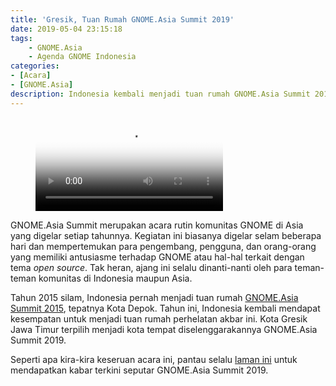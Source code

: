 ```yaml
---
title: 'Gresik, Tuan Rumah GNOME.Asia Summit 2019'
date: 2019-05-04 23:15:18
tags: 
	- GNOME.Asia
	- Agenda GNOME Indonesia
categories: 
- [Acara]
- [GNOME.Asia]
description: Indonesia kembali menjadi tuan rumah GNOME.Asia Summit 2019
---
```


<figure class="video_container">
  <video controls="true" allowfullscreen="true" poster="path/to/poster_image.png">
    <source src="https://gitlab.gnome.org/raniaamina/gnome.asia-summit-2019/raw/master/poster/coming-soon-motion-with-audio.mp4" type="video/mp4">
  </video>
</figure>


GNOME.Asia Summit merupakan acara rutin komunitas GNOME di Asia yang digelar setiap tahunnya. Kegiatan ini biasanya digelar selam beberapa hari dan mempertemukan para pengembang, pengguna, dan orang-orang yang memiliki antusiasme terhadap GNOME atau hal-hal terkait dengan tema *open source*. Tak heran, ajang ini selalu dinanti-nanti oleh para teman-teman komunitas di Indonesia maupun Asia.
<!--more-->

Tahun 2015 silam, Indonesia pernah menjadi tuan rumah [GNOME.Asia Summit 2015](http://2015.gnome.asia/), tepatnya Kota Depok. Tahun ini, Indonesia kembali mendapat kesempatan untuk menjadi tuan rumah perhelatan akbar ini. Kota Gresik Jawa Timur terpilih menjadi kota tempat diselenggarakannya GNOME.Asia Summit 2019. 

Seperti apa kira-kira keseruan acara ini, pantau selalu [laman ini](http://gnome.id) untuk mendapatkan kabar terkini seputar GNOME.Asia Summit 2019. 